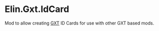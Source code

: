 # Elin.Gxt.IdCard

Mod to allow creating [GXT](https://github.com/game-exchange-token/gxt) ID Cards for use with other GXT based mods.